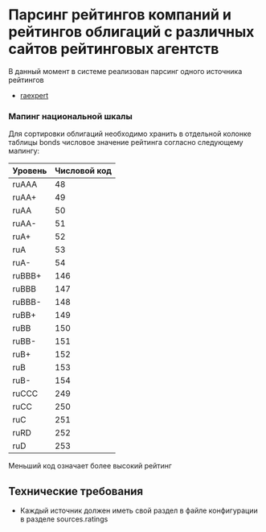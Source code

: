 # Парсинг рейтингов компаний и рейтингов облигаций с различных сайтов рейтинговых агентств

В данный момент в системе реализован парсинг одного источника рейтингов
* [raexpert](ratings.md)

### Мапинг национальной шкалы

Для сортировки облигаций необходимо хранить в отдельной колонке таблицы bonds числовое значение рейтинга согласно следующему мапингу:

| Уровень | Числовой код |
|---------|--------------|
| ruAAA   | 48           |
| ruAA+   | 49           |
| ruAA    | 50           |
| ruAA-   | 51           |
| ruA+    | 52           |
| ruA     | 53           |
| ruA-    | 54           |
| ruBBB+  | 146          |
| ruBBB   | 147          |
| ruBBB-  | 148          |
| ruBB+   | 149          |
| ruBB    | 150          |
| ruBB-   | 151          |
| ruB+    | 152          |
| ruB     | 153          |
| ruB-    | 154          |
| ruCCC   | 249          |
| ruCC    | 250          |
| ruC     | 251          |
| ruRD    | 252          |
| ruD     | 253          |

Меньший код означает более высокий рейтинг

## Технические требования

 - Каждый источник должен иметь свой раздел в файле конфигурации в разделе sources.ratings

